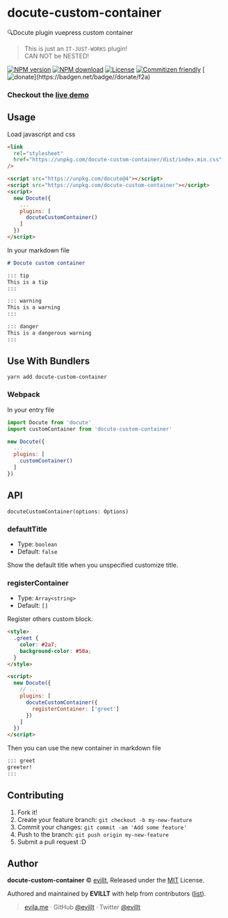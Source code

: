 # docute-custom-container

🔍Docute plugin vuepress custom container

> This is just an `IT-JUST-WORKS` plugin!  
> CAN NOT be NESTED!

[![NPM version](https://badgen.net/npm/v/docute-custom-container)](https://npmjs.com/package/docute-custom-container)
[![NPM download](https://badgen.net/npm/dm/docute-custom-container)](https://npmjs.com/package/docute-custom-container)
[![License](https://badgen.net/npm/license/docute-custom-container)](./LICENSE)
[![Commitizen friendly](https://img.shields.io/badge/commitizen-friendly-brightgreen.svg)](http://commitizen.github.io/cz-cli/)
[![$donate](https://badgen.net/badge/$/donate/f2a)](https://patreon.com/evillt)

### Checkout the [live demo](https://docute-custom-container.now.sh)

## Usage

Load javascript and css

```html
<link
  rel="stylesheet"
  href="https://unpkg.com/docute-custom-container/dist/index.min.css"
/>

<script src="https://unpkg.com/docute@4"></script>
<script src="https://unpkg.com/docute-custom-container"></script>
<script>
  new Docute({
    ...
    plugins: [
      docuteCustomContainer()
    ]
  })
</script>
```

In your markdown file

```markdown
# Docute custom container

::: tip
This is a tip
:::

::: warning
This is a warning
:::

::: danger
This is a dangerous warning
:::
```

## Use With Bundlers

```console
yarn add docute-custom-container
```

### Webpack

In your entry file

```js
import Docute from 'docute'
import customContainer from 'docute-custom-container'

new Docute({
  ...
  plugins: [
    customContainer()
  ]
})
```

## API

`docuteCustomContainer(options: Options)`

### defaultTitle

- Type: `boolean`
- Default: `false`

Show the default title when you unspecified customize title.

### registerContainer

- Type: `Array<string>`
- Default: `[]`

Register others custom block.

```html
<style>
  .greet {
    color: #2a7;
    background-color: #58a;
  }
</style>

<script>
  new Docute({
    // ...
    plugins: [
      docuteCustomContainer({
        registerContainer: ['greet']
      })
    ]
  })
</script>
```

Then you can use the new container in markdown file

```markdown
::: greet
greeter!
:::
```

## Contributing

1. Fork it!
2. Create your feature branch: `git checkout -b my-new-feature`
3. Commit your changes: `git commit -am 'Add some feature'`
4. Push to the branch: `git push origin my-new-feature`
5. Submit a pull request :D

## Author

**docute-custom-container** © [evillt](https://github.com/evillt), Released under the [MIT](./LICENSE) License.

Authored and maintained by **EVILLT** with help from contributors ([list](https://github.com/evillt/docute-custom-container/contributors)).

> [evila.me](https://evila.me) · GitHub [@evillt](https://github.com/evillt) · Twitter [@evillt](https://twitter.com/evillt)
